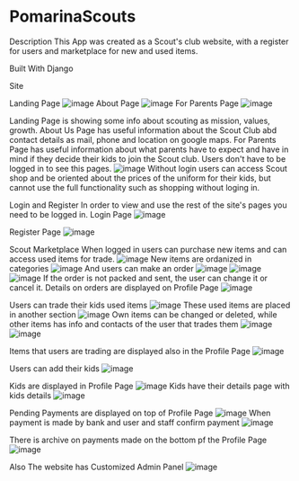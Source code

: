 # PomarinaScouts


Description
This App was created as a Scout's club website, with a register for users and marketplace for new and used items.

Built With
Django

Site

Landing Page
![image](https://user-images.githubusercontent.com/101798668/208144859-bfe13348-8626-49f8-a3d8-6dab0940c49f.png)
About Page
![image](https://user-images.githubusercontent.com/101798668/208144924-1fc5b6ea-335c-42b8-9bf7-fcc68d50baeb.png)
For Parents Page
![image](https://user-images.githubusercontent.com/101798668/208144996-15dec0b9-be6c-4b30-b334-e66e9b46d3b2.png)

Landing Page is showing some info about scouting as mission, values, growth. 
About Us Page has useful information about the Scout Club abd contact details as mail, phone and location on google maps. 
For Parents Page has useful information about what parents have to expect and have in mind if they decide their kids to join the Scout club.
Users don't have to be logged in to see this pages.
![image](https://user-images.githubusercontent.com/101798668/208145095-efe66545-3fa7-4d1f-aba9-8dfc419bbd8f.png)
Without login users can access Scout shop and be oriented about the prices of the uniform for their kids, but cannot use the full functionality such as shopping without loging in. 


Login and Register
In order to view and use the rest of the site's pages you need to be logged in.
Login Page
![image](https://user-images.githubusercontent.com/101798668/208160264-0be6de7c-bac4-4d6e-b5a5-8cd5bdf7b29f.png)



Register Page
![image](https://user-images.githubusercontent.com/101798668/208160189-1ecd66be-bc16-4293-9b76-b66f3da425a7.png)



Scout Marketplace
When logged in users can purchase new items and can access used items for trade.
![image](https://user-images.githubusercontent.com/101798668/208160939-ec4256d7-c797-4f2b-ac38-ef3a56900764.png)
New items are ordanized in categories
![image](https://user-images.githubusercontent.com/101798668/208161075-dca55a04-8441-481d-b5b8-206fe6e65893.png)
And users can make an order
![image](https://user-images.githubusercontent.com/101798668/208161189-440a142f-905a-4779-8f5f-999ce77b8cf8.png)
![image](https://user-images.githubusercontent.com/101798668/208161249-6f67df1d-14dc-414f-9946-2822ec5fbe35.png)
![image](https://user-images.githubusercontent.com/101798668/208161471-d7bdbb27-98ad-420c-9d14-30e155fefbfb.png)
If the order is not packed and sent, the user can change it or cancel it.
Details on orders are displayed on Profile Page
![image](https://user-images.githubusercontent.com/101798668/208161939-bfe89cbc-55f6-4a38-ab8a-0ed4b6f2ffa4.png)

Users can trade their kids used items
![image](https://user-images.githubusercontent.com/101798668/208162251-86a87940-c8ac-4ac3-b5dc-552380a51ed3.png)
These used items are placed in another section
![image](https://user-images.githubusercontent.com/101798668/208162386-c754fa42-7dee-4b79-a834-bf084e742ffb.png)
Own items can be changed or deleted, while other items has info and contacts of the user that trades them
![image](https://user-images.githubusercontent.com/101798668/208162618-865c1179-0c14-4812-91f3-a7d6767b888b.png)
![image](https://user-images.githubusercontent.com/101798668/208162671-9bfa7cb5-2852-4822-8768-07f56fa5f9ca.png)

Items that users are trading are displayed also in the Profile Page
![image](https://user-images.githubusercontent.com/101798668/208162998-f2b7d37b-661e-4040-8109-f8c98e0f2dab.png)

Users can add their kids
![image](https://user-images.githubusercontent.com/101798668/208163077-5b68e77d-4647-4c17-aede-0bae6fc861af.png)

Kids are displayed in Profile Page
![image](https://user-images.githubusercontent.com/101798668/208163227-0fda6936-80c0-4781-9540-8f1ba2597ade.png)
Kids have their details page with kids details
![image](https://user-images.githubusercontent.com/101798668/208163318-db7683ff-51b9-494f-bcf3-8a8cb0baf822.png)

Pending Payments are displayed on top of Profile Page
![image](https://user-images.githubusercontent.com/101798668/208167483-6dc2d34d-ed9f-4dd4-818e-70f0bd778232.png)
 When payment is made by bank and user and staff confirm payment
 ![image](https://user-images.githubusercontent.com/101798668/208167615-437ad885-a23a-4b19-b488-9370c77f6a87.png)
 
 There is archive on payments made on the bottom pf the Profile Page
 ![image](https://user-images.githubusercontent.com/101798668/208168046-1a19d68d-f10c-492d-acdd-5cd8c4d675e3.png)

Also The website has Customized Admin Panel
![image](https://user-images.githubusercontent.com/101798668/208169277-687f88eb-f137-4f49-8839-6b425dd13ac3.png)




